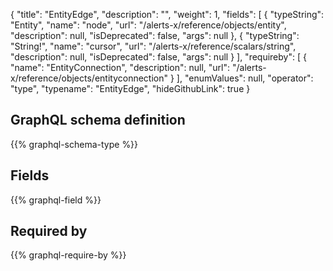 {
  "title": "EntityEdge",
  "description": "",
  "weight": 1,
  "fields": [
    {
      "typeString": "Entity",
      "name": "node",
      "url": "/alerts-x/reference/objects/entity",
      "description": null,
      "isDeprecated": false,
      "args": null
    },
    {
      "typeString": "String!",
      "name": "cursor",
      "url": "/alerts-x/reference/scalars/string",
      "description": null,
      "isDeprecated": false,
      "args": null
    }
  ],
  "requireby": [
    {
      "name": "EntityConnection",
      "description": null,
      "url": "/alerts-x/reference/objects/entityconnection"
    }
  ],
  "enumValues": null,
  "operator": "type",
  "typename": "EntityEdge",
  "hideGithubLink": true
}
## GraphQL schema definition

{{% graphql-schema-type %}}

## Fields

{{% graphql-field %}}

## Required by

{{% graphql-require-by %}}
